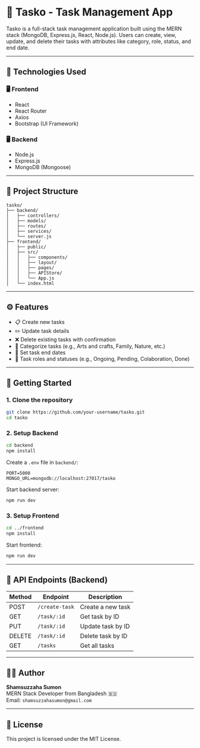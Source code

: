 # 📝 Tasko - Task Management App

Tasko is a full-stack task management application built using the MERN stack (MongoDB, Express.js, React, Node.js). Users can create, view, update, and delete their tasks with attributes like category, role, status, and end date.

---

## 🔧 Technologies Used

### 🖥️ Frontend
- React
- React Router
- Axios
- Bootstrap (UI Framework)

### 🖥️ Backend
- Node.js
- Express.js
- MongoDB (Mongoose)

---

## 📂 Project Structure

```
tasko/
├── backend/
│   ├── controllers/
│   ├── models/
│   ├── routes/
│   ├── services/
│   └── server.js
├── frontend/
│   ├── public/
│   ├── src/
│   │   ├── components/
│   │   ├── layout/
│   │   ├── pages/
│   │   ├── APIStore/
│   │   └── App.js
│   └── index.html
```

---

## ⚙️ Features

- 📋 Create new tasks
- ✏️ Update task details
- ❌ Delete existing tasks with confirmation
- 📁 Categorize tasks (e.g., Arts and crafts, Family, Nature, etc.)
- 📆 Set task end dates
- 🧩 Task roles and statuses (e.g., Ongoing, Pending, Colaboration, Done)

---

## 🚀 Getting Started

### 1. Clone the repository

```bash
git clone https://github.com/your-username/tasko.git
cd tasko
```

### 2. Setup Backend

```bash
cd backend
npm install
```

Create a `.env` file in `backend/`:

```env
PORT=5000
MONGO_URL=mongodb://localhost:27017/tasko
```

Start backend server:

```bash
npm run dev
```

### 3. Setup Frontend

```bash
cd ../frontend
npm install
```

Start frontend:

```bash
npm run dev
```

---

## 🔌 API Endpoints (Backend)

| Method | Endpoint           | Description            |
|--------|--------------------|------------------------|
| POST   | `/create-task`     | Create a new task      |
| GET    | `/task/:id`        | Get task by ID         |
| PUT    | `/task/:id`        | Update task by ID      |
| DELETE | `/task/:id`        | Delete task by ID      |
| GET    | `/tasks`           | Get all tasks          |

---

## 🧑‍💻 Author

**Shamsuzzaha Sumon**  
MERN Stack Developer from Bangladesh 🇧🇩  
Email: `shamsuzzahasumon@gmail.com`

---

## 📃 License

This project is licensed under the MIT License.

